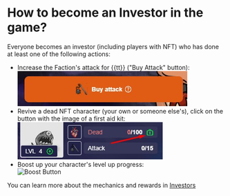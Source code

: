 # How to become an Investor in the game?
Everyone becomes an investor (including players with NFT) who has done at least one of the following actions:
* Increase the Faction's attack for {{tt}} ("Buy Attack" button):\
![Buy Attack Button](../.content/img/tutorials/buy_attack_button.png)
* Revive a dead NFT character (your own or someone else's), click on the button with the image of a first aid kit:\
![Revive Button](../.content/img/tutorials/revive_button.png)
* Boost up your character's level up progress:\
![Boost Button](../.content/img/tutorials/boost_button.png)

You can learn more about the mechanics and rewards in [Investors](https://TBD.com)